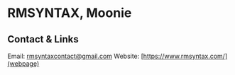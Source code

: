 # RMSYNTAX, Moonie

## Contact & Links

Email: rmsyntaxcontact@gmail.com
Website: [https://www.rmsyntax.com/](webpage)
